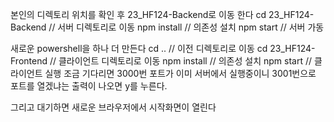 본인의 디렉토리 위치를 확인 후 23_HF124-Backend로 이동 한다
cd 23_HF124-Backend // 서버 디렉토리로 이동
npm install // 의존성 설치
npm start // 서버 가동

새로운 powershell을 하나 더 만든다
cd .. // 이전 디렉토리로 이동
cd 23_HF124-Frontend // 클라이언트 디렉토리로 이동
npm install // 의존성 설치
npm start // 클라이언트 실행
조금 기다리면 3000번 포트가 이미 서버에서 실행중이니 3001번으로 포트를 열겠냐는 출력이 나오면 y를 누른다.

그리고 대기하면 새로운 브라우저에서 시작화면이 열린다 



